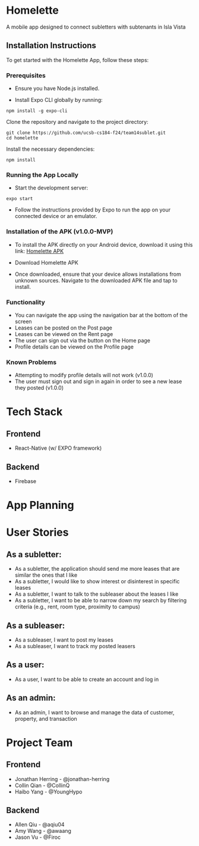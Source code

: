 # Homelette

A mobile app designed to connect subletters with subtenants in Isla Vista

## Installation Instructions

To get started with the Homelette App, follow these steps:

### Prerequisites
* Ensure you have Node.js installed.

* Install Expo CLI globally by running:
```
npm install -g expo-cli
```
Clone the repository and navigate to the project directory:
```
git clone https://github.com/ucsb-cs184-f24/team14sublet.git
cd homelette
```

Install the necessary dependencies:
```
npm install
```

### Running the App Locally

* Start the development server:
```
expo start
```
* Follow the instructions provided by Expo to run the app on your connected device or an emulator.

### Installation of the APK (v1.0.0-MVP)

* To install the APK directly on your Android device, download it using this link: [Homelette APK](https://expo.dev/artifacts/eas/74zKP9485na2ueiz5bEMWy.apk)

* Download Homelette APK

* Once downloaded, ensure that your device allows installations from unknown sources. Navigate to the downloaded APK file and tap to install.

### Functionality

* You can navigate the app using the navigation bar at the bottom of the screen
* Leases can be posted on the Post page
* Leases can be viewed on the Rent page
* The user can sign out via the button on the Home page
* Profile details can be viewed on the Profile page

### Known Problems

* Attempting to modify profile details will not work (v1.0.0)
* The user must sign out and sign in again in order to see a new lease they posted (v1.0.0)

# Tech Stack

## Frontend

- React-Native (w/ EXPO framework)

## Backend

- Firebase

# App Planning

# User Stories

## As a subletter:
- As a subletter, the application should send me more leases that are similar the ones that I like
- As a subletter, I would like to show interest or disinterest in specific leases
- As a subletter, I want to talk to the subleaser about the leases I like
- As a subletter, I want to be able to narrow down my search by filtering criteria (e.g., rent, room type, proximity to campus)

## As a subleaser:
- As a subleaser, I want to post my leases
- As a subleaser, I want to track my posted leasers

## As a user:
- As a user, I want to be able to create an account and log in

## As an admin:
- As an admin, I want to browse and manage the data of customer, property, and transaction

# Project Team

## Frontend
- Jonathan Herring - @jonathan-herring
- Collin Qian - @CollinQ
- Haibo Yang - @YoungHypo

## Backend
- Allen Qiu - @aqiu04
- Amy Wang - @awaang
- Jason Vu - @Firoc
